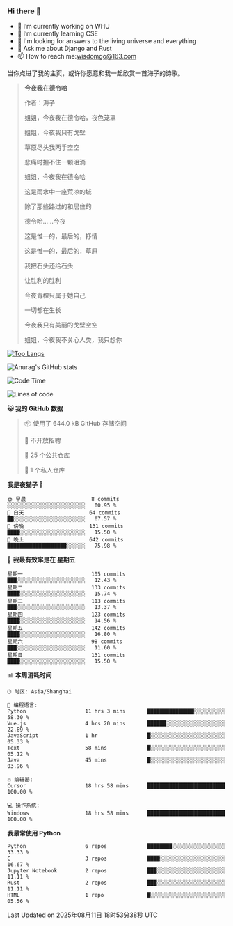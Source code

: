 ### Hi there 👋



- 🔭 I’m currently working on WHU
- 🌱 I’m currently learning CSE
- 🤔 I'm looking for answers to the living universe and everything
- 💬 Ask me about Django and Rust
- 📫 How to reach me:wisdomgo@163.com

当你点进了我的主页，或许你愿意和我一起欣赏一首海子的诗歌。

>**今夜我在德令哈**
>
>作者：海子
>
>姐姐，今夜我在德令哈，夜色笼罩
>
>姐姐，今夜我只有戈壁
>
>草原尽头我两手空空
>
>悲痛时握不住一颗泪滴
>
>姐姐，今夜我在德令哈
>
>这是雨水中一座荒凉的城
>
>除了那些路过的和居住的
>
>德令哈......今夜
>
>这是惟一的，最后的，抒情
>
>这是惟一的，最后的，草原
>
>我把石头还给石头
>
>让胜利的胜利
>
>今夜青稞只属于她自己
>
>一切都在生长
>
>今夜我只有美丽的戈壁空空
>
>姐姐，今夜我不关心人类，我只想你



[![Top Langs](https://github-readme-stats.vercel.app/api/top-langs/?username=wisdomgo&theme=onedark)](https://github.com/anuraghazra/github-readme-stats)

![Anurag's GitHub stats](https://github-readme-stats.vercel.app/api?username=wisdomgo&hide=contribs,stars&theme=synthwave)

<!--START_SECTION:waka-->
![Code Time](http://img.shields.io/badge/Code%20Time-484%20hrs%2036%20mins-blue)

![Lines of code](https://img.shields.io/badge/%E4%BB%8E%E3%80%8CHello%20World%E3%80%8D%E8%B5%B7%E6%88%91%E5%B7%B2%E7%BB%8F%E5%86%99%E4%BA%86-3.5%20million%20%E8%A1%8C%E4%BB%A3%E7%A0%81-blue)

**🐱 我的 GitHub 数据** 

> 📦  使用了 644.0 kB GitHub 存储空间 
 > 
> 🚫 不开放招聘
 > 
> 📜 25 个公共仓库 
 > 
> 🔑 1 个私人仓库 
 > 
**我是夜猫子 🦉** 

```text
🌞 早晨                     8 commits           ░░░░░░░░░░░░░░░░░░░░░░░░░   00.95 % 
🌆 白天                     64 commits          ██░░░░░░░░░░░░░░░░░░░░░░░   07.57 % 
🌃 傍晚                     131 commits         ████░░░░░░░░░░░░░░░░░░░░░   15.50 % 
🌙 晚上                     642 commits         ███████████████████░░░░░░   75.98 % 
```
📅 **我最有效率是在 星期五** 

```text
星期一                      105 commits         ███░░░░░░░░░░░░░░░░░░░░░░   12.43 % 
星期二                      133 commits         ████░░░░░░░░░░░░░░░░░░░░░   15.74 % 
星期三                      113 commits         ███░░░░░░░░░░░░░░░░░░░░░░   13.37 % 
星期四                      123 commits         ████░░░░░░░░░░░░░░░░░░░░░   14.56 % 
星期五                      142 commits         ████░░░░░░░░░░░░░░░░░░░░░   16.80 % 
星期六                      98 commits          ███░░░░░░░░░░░░░░░░░░░░░░   11.60 % 
星期日                      131 commits         ████░░░░░░░░░░░░░░░░░░░░░   15.50 % 
```


📊 **本周消耗时间** 

```text
🕑︎ 时区: Asia/Shanghai

💬 编程语言: 
Python                   11 hrs 3 mins       ███████████████░░░░░░░░░░   58.30 % 
Vue.js                   4 hrs 20 mins       ██████░░░░░░░░░░░░░░░░░░░   22.89 % 
JavaScript               1 hr                █░░░░░░░░░░░░░░░░░░░░░░░░   05.33 % 
Text                     58 mins             █░░░░░░░░░░░░░░░░░░░░░░░░   05.12 % 
Java                     45 mins             █░░░░░░░░░░░░░░░░░░░░░░░░   03.96 % 

🔥 编辑器: 
Cursor                   18 hrs 58 mins      █████████████████████████   100.00 % 

💻 操作系统: 
Windows                  18 hrs 58 mins      █████████████████████████   100.00 % 
```

**我最常使用 Python** 

```text
Python                   6 repos             ████████░░░░░░░░░░░░░░░░░   33.33 % 
C                        3 repos             ████░░░░░░░░░░░░░░░░░░░░░   16.67 % 
Jupyter Notebook         2 repos             ███░░░░░░░░░░░░░░░░░░░░░░   11.11 % 
Rust                     2 repos             ███░░░░░░░░░░░░░░░░░░░░░░   11.11 % 
HTML                     1 repo              █░░░░░░░░░░░░░░░░░░░░░░░░   05.56 % 
```




 Last Updated on 2025年08月11日 18时53分38秒 UTC
<!--END_SECTION:waka-->
